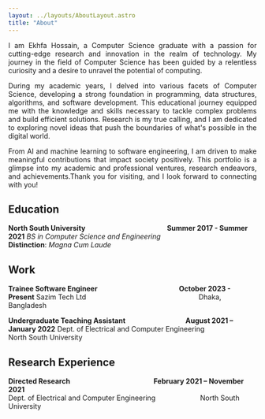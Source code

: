 ```yaml
---
layout: ../layouts/AboutLayout.astro
title: "About"
---
```


<p style="text-align: justify;">
I am Ekhfa Hossain, a Computer Science graduate with a passion for cutting-edge research and innovation in the realm of technology. My journey in the field of Computer Science has been guided by a relentless curiosity and a desire to unravel the potential of computing.
</p>
<p style="text-align: justify;">
During my academic years, I delved into various facets of Computer Science, developing a strong foundation in programming, data structures, algorithms, and software development. This educational journey equipped me with the knowledge and skills necessary to tackle complex problems and build efficient solutions. Research is my true calling, and I am dedicated to exploring novel ideas that push the boundaries of what's possible in the digital world.
</p>
<p style="text-align: justify;">
From AI and machine learning to software engineering, I am driven to make meaningful contributions that impact society positively. This portfolio is a glimpse into my academic and professional ventures, research endeavors, and achievements.Thank you for visiting, and I look forward to connecting with you!
</p>

## Education

**North South University** &nbsp;&nbsp;&nbsp;&nbsp;&nbsp;&nbsp;&nbsp;&nbsp;&nbsp;&nbsp;&nbsp;&nbsp;&nbsp;&nbsp;&nbsp;&nbsp;&nbsp;&nbsp;&nbsp;&nbsp;&nbsp;&nbsp;&nbsp;&nbsp;&nbsp;&nbsp;&nbsp;&nbsp;&nbsp;&nbsp;&nbsp;&nbsp;&nbsp;&nbsp;&nbsp;&nbsp;&nbsp;&nbsp;&nbsp;&nbsp;
**Summer 2017 - Summer 2021**
_BS in Computer Science and Engineering_  
**Distinction**: _Magna Cum Laude_

## Work

**Trainee Software Engineer** &nbsp;&nbsp;&nbsp;&nbsp;&nbsp;&nbsp;&nbsp;&nbsp;&nbsp;&nbsp;&nbsp;&nbsp;&nbsp;&nbsp;&nbsp;&nbsp;&nbsp;&nbsp;&nbsp;&nbsp;&nbsp;&nbsp;&nbsp;&nbsp;&nbsp;&nbsp;&nbsp;&nbsp;&nbsp;&nbsp;&nbsp;&nbsp;&nbsp;&nbsp;&nbsp;&nbsp;&nbsp;&nbsp;&nbsp;&nbsp;
**October 2023 - Present**
Sazim Tech Ltd &nbsp;&nbsp;&nbsp;&nbsp;&nbsp;&nbsp;&nbsp;&nbsp;&nbsp;&nbsp;&nbsp;&nbsp;&nbsp;&nbsp;&nbsp;&nbsp;&nbsp;&nbsp;&nbsp;&nbsp;&nbsp;&nbsp;&nbsp;&nbsp;&nbsp;&nbsp;&nbsp;&nbsp;&nbsp;&nbsp;&nbsp;&nbsp;&nbsp;&nbsp;&nbsp;&nbsp;&nbsp;&nbsp;&nbsp;&nbsp;&nbsp;&nbsp;&nbsp;&nbsp;&nbsp;&nbsp;&nbsp;&nbsp;&nbsp;&nbsp;&nbsp;&nbsp;&nbsp;&nbsp;&nbsp;&nbsp; Dhaka, Bangladesh

**Undergraduate Teaching Assistant** &nbsp;&nbsp;&nbsp;&nbsp;&nbsp;&nbsp;&nbsp;&nbsp;&nbsp;&nbsp;&nbsp;&nbsp;&nbsp;&nbsp;&nbsp;&nbsp;&nbsp;&nbsp;&nbsp;&nbsp;&nbsp;&nbsp;&nbsp;&nbsp;&nbsp;&nbsp;&nbsp;&nbsp;&nbsp;
**August 2021 – January 2022**
Dept. of Electrical and Computer Engineering &nbsp;&nbsp;&nbsp;&nbsp;&nbsp;&nbsp;&nbsp;&nbsp;&nbsp;&nbsp;&nbsp;&nbsp;&nbsp;&nbsp;&nbsp;&nbsp;&nbsp;&nbsp;&nbsp;&nbsp;&nbsp; North South University

## Research Experience

**Directed Research** &nbsp;&nbsp;&nbsp;&nbsp;&nbsp;&nbsp;&nbsp;&nbsp;&nbsp;&nbsp;&nbsp;&nbsp;&nbsp;&nbsp;&nbsp;&nbsp;&nbsp;&nbsp;&nbsp;&nbsp;&nbsp;&nbsp;&nbsp;&nbsp;&nbsp;&nbsp;&nbsp;&nbsp;&nbsp;&nbsp;&nbsp;&nbsp;&nbsp;&nbsp;&nbsp;&nbsp;&nbsp;&nbsp;&nbsp;&nbsp;&nbsp;
**February 2021 – November 2021**  
Dept. of Electrical and Computer Engineering &nbsp;&nbsp;&nbsp;&nbsp;&nbsp;&nbsp;&nbsp;&nbsp;&nbsp;&nbsp;&nbsp;&nbsp;&nbsp;&nbsp;&nbsp;&nbsp;&nbsp;&nbsp;&nbsp;&nbsp;&nbsp; North South University
